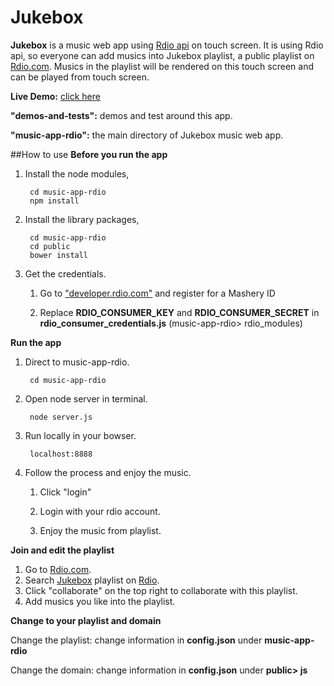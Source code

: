 Jukebox
==============
**Jukebox** is a music web app using [Rdio api](http://www.rdio.com/developers/) on touch screen. It is using Rdio api, so everyone can add musics into Jukebox playlist, a public playlist on [Rdio.com](http://www.rdio.com/). Musics in the playlist will be rendered on this touch screen and can be played from touch screen. 

**Live Demo:**  [click here](http://jukebox.rgadev.com/)

**"demos-and-tests":** demos and test around this app.

**"music-app-rdio":** the main directory of Jukebox music web app.

##How to use
**Before you run the app**


1. Install the node modules,

        cd music-app-rdio
        npm install

2. Install the library packages,

        cd music-app-rdio 
        cd public
        bower install

3. Get the credentials.

	1) Go to ["developer.rdio.com"](https://secure.mashery.com/login/rdio.mashery.com/) and register for a Mashery ID
	
	2) Replace **RDIO_CONSUMER_KEY** and **RDIO_CONSUMER_SECRET** in **rdio_consumer_credentials.js** (music-app-rdio> rdio_modules)

**Run the app**

1. Direct to music-app-rdio.

        cd music-app-rdio

2. Open node server in terminal.

        node server.js

4. Run locally in your bowser.

        localhost:8888
        
5. Follow the process and enjoy the music.
    
    1) Click "login"

    2) Login with your rdio account.
    
    3) Enjoy the music from playlist.


**Join and edit the playlist**

1. Go to [Rdio.com](http://www.rdio.com/).
2. Search [Jukebox](http://rd.io/x/Rl4SxkEvz3Jk/) playlist on [Rdio](http://www.rdio.com/).
3. Click "collaborate" on the top right to collaborate with this playlist.
4. Add musics you like into the playlist.

**Change to your playlist and domain**

Change the playlist: change information in **config.json** under **music-app-rdio**

Change the domain: change information in **config.json** under **public> js**

